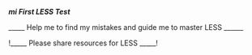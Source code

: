 _____mi First LESS Test_____

_____ Help me to find my mistakes and guide me to master LESS ______

!_____ Please share resources for LESS _____!
